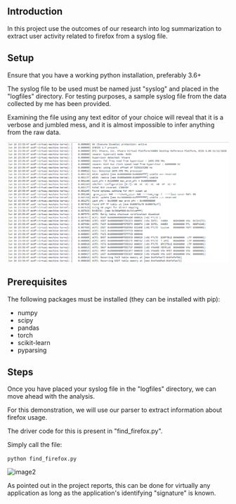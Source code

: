 ## Introduction

In this project use the outcomes of our research into log summarization to extract user activity related to firefox from a syslog file.

## Setup 

Ensure that you have a working python installation, preferably 3.6+

The syslog file to be used must be named just "syslog" and placed in the "logfiles" directory. For testing purposes, a sample syslog file from the data collected by me has been provided.

Examining the file using any text editor of your choice will reveal that it is a verbose and jumbled mess, and it is almost impossible to infer anything from the raw data.

<img src="./images/1.png" alt="image1" width="800"/>

## Prerequisites

The following packages must be installed (they can be installed with pip):

- numpy
- scipy
- pandas
- torch
- scikit-learn
- pyparsing

## Steps

Once you have placed your syslog file in the "logfiles" directory, we can move ahead with the analysis.

For this demonstration, we will use our parser to extract information about firefox usage.

The driver code for this is present in "find_firefox.py".

Simply call the file:

``` python find_firefox.py ```

<img src="./images/2.png" alt="image2" width="800"/>

As pointed out in the project reports, this can be done for virtually any application as long as the application's identifying "signature" is known.